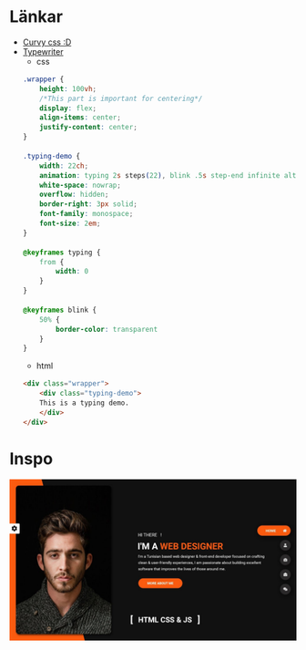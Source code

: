 # Länkar
- [Curvy css :D](https://www.youtube.com/watch?v=lPJVi797Uy0)
- [Typewriter](https://codepen.io/denic/pen/GRoOxbM)
    - css
    ```css
    .wrapper {
        height: 100vh;
        /*This part is important for centering*/
        display: flex;
        align-items: center;
        justify-content: center;
    }

    .typing-demo {
        width: 22ch;
        animation: typing 2s steps(22), blink .5s step-end infinite alternate;
        white-space: nowrap;
        overflow: hidden;
        border-right: 3px solid;
        font-family: monospace;
        font-size: 2em;
    }

    @keyframes typing {
        from {
            width: 0
        }
    }
        
    @keyframes blink {
        50% {
            border-color: transparent
        }
    }
    ```
    - html
    ```html
    <div class="wrapper">
        <div class="typing-demo">
        This is a typing demo.
        </div>
    </div>
    ```

# Inspo
!['inspo'](pictures/inspo.jpg "Header")